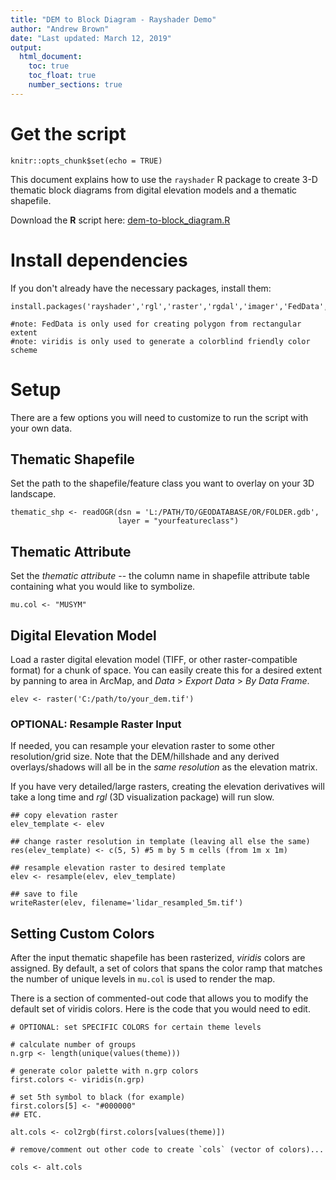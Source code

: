 ```yaml
---
title: "DEM to Block Diagram - Rayshader Demo"
author: "Andrew Brown"
date: "Last updated: March 12, 2019"
output: 
  html_document:
    toc: true
    toc_float: true
    number_sections: true
---
```


# Get the script

```{r setup, include=FALSE}
knitr::opts_chunk$set(echo = TRUE)
```

This document explains how to use the `rayshader` R package to create 3-D thematic block diagrams from digital elevation models and a thematic shapefile.

Download the __R__ script here: [dem-to-block_diagram.R](dem-to-block_diagram.R)

# Install dependencies

If you don't already have the necessary packages, install them:

```{r, eval=F}
install.packages('rayshader','rgl','raster','rgdal','imager','FedData','viridis')

#note: FedData is only used for creating polygon from rectangular extent
#note: viridis is only used to generate a colorblind friendly color scheme
```

# Setup

There are a few options you will need to customize to run the script with your own data.

## Thematic Shapefile

Set the path to the shapefile/feature class you want to overlay on your 3D landscape.

```{r, eval=F}
thematic_shp <- readOGR(dsn = 'L:/PATH/TO/GEODATABASE/OR/FOLDER.gdb',
                        layer = "yourfeatureclass")
```

## Thematic Attribute
Set the _thematic attribute_ -- the column name in shapefile attribute table containing what you would like to symbolize. 

```{r, eval=F}
mu.col <- "MUSYM"
```

## Digital Elevation Model
Load a raster digital elevation model (TIFF, or other raster-compatible format) for a chunk of space. You can easily create this for a desired extent by panning to area in ArcMap, and _Data_ > _Export Data_ > _By Data Frame_.

```{r, eval=F}
elev <- raster('C:/path/to/your_dem.tif')
```

### OPTIONAL: Resample Raster Input

If needed, you can resample your elevation raster to some other resolution/grid size. Note that the DEM/hillshade and any derived overlays/shadows will all be in the _same resolution_ as the elevation matrix. 

If you have very detailed/large rasters, creating the elevation derivatives will take a long time and _rgl_ (3D visualization package) will run slow.

```{r, eval=F}
## copy elevation raster
elev_template <- elev

## change raster resolution in template (leaving all else the same)
res(elev_template) <- c(5, 5) #5 m by 5 m cells (from 1m x 1m)

## resample elevation raster to desired template 
elev <- resample(elev, elev_template)

## save to file
writeRaster(elev, filename='lidar_resampled_5m.tif')
```

## Setting Custom Colors
After the input thematic shapefile has been rasterized, _viridis_ colors are assigned. By default, a set of colors that spans the color ramp that matches the number of unique levels in `mu.col` is used to render the map.

There is a section of commented-out code that allows you to modify the default set of viridis colors.  Here is the code that you would need to edit.

```{r, eval=F}
# OPTIONAL: set SPECIFIC COLORS for certain theme levels

# calculate number of groups
n.grp <- length(unique(values(theme)))

# generate color palette with n.grp colors
first.colors <- viridis(n.grp)

# set 5th symbol to black (for example)
first.colors[5] <- "#000000" 
## ETC.

alt.cols <- col2rgb(first.colors[values(theme)])

# remove/comment out other code to create `cols` (vector of colors)...

cols <- alt.cols
```